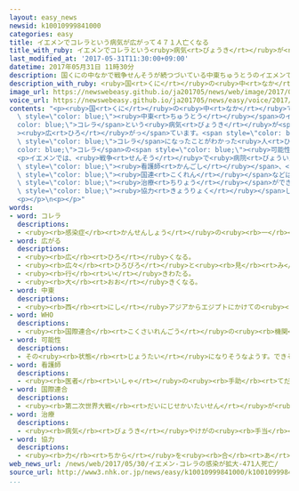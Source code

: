 ```yaml
---
layout: easy_news
newsid: k10010999841000
categories: easy
title: イエメンでコレラという病気が広がって４７１人亡くなる
title_with_ruby: イエメンでコレラという<ruby>病気<rt>びょうき</rt></ruby>が<ruby>広<rt>ひろ</rt></ruby>がって４７１<ruby>人<rt>にん</rt></ruby><ruby>亡<rt>な</rt></ruby>くなる
last_modified_at: '2017-05-31T11:30:00+09:00'
datetime: 2017年05月31日 11時30分
description: 国くにの中なかで戦争せんそうが続つづいている中東ちゅうとうのイエメンで、コレラという病気びょうきが広ひろがっています。
description_with_ruby: <ruby>国<rt>くに</rt></ruby>の<ruby>中<rt>なか</rt></ruby>で<ruby>戦争<rt>せんそう</rt></ruby>が<ruby>続<rt>つづ</rt></ruby>いている<ruby>中東<rt>ちゅうとう</rt></ruby>のイエメンで、コレラという<ruby>病気<rt>びょうき</rt></ruby>が<ruby>広<rt>ひろ</rt></ruby>がっています。
image_url: https://newswebeasy.github.io/ja201705/news/web/image/2017/05/31/k10010999841000.jpg
voice_url: https://newswebeasy.github.io/ja201705/news/easy/voice/2017/05/31/k10010999841000.mp3
contents: "<p><ruby>国<rt>くに</rt></ruby>の<ruby>中<rt>なか</rt></ruby>で<ruby>戦争<rt>せんそう</rt></ruby>が<ruby>続<rt>つづ</rt></ruby>いている<span\
  \ style=\"color: blue;\"><ruby>中東<rt>ちゅうとう</rt></ruby></span>のイエメンで、<span style=\"\
  color: blue;\">コレラ</span>という<ruby>病気<rt>びょうき</rt></ruby>が<span style=\"color: blue;\"\
  ><ruby>広<rt>ひろ</rt></ruby>がっ</span>ています。<span style=\"color: blue;\">ＷＨＯ</span>によると、<span\
  \ style=\"color: blue;\">コレラ</span>になったことがわかった<ruby>人<rt>ひと</rt></ruby>や<span style=\"\
  color: blue;\">コレラ</span>の<span style=\"color: blue;\"><ruby>可能性<rt>かのうせい</rt></ruby></span>がある<ruby>人<rt>ひと</rt></ruby>は、５<ruby>月<rt>がつ</rt></ruby>２７<ruby>日<rt>にち</rt></ruby>までの１か<ruby>月<rt>げつ</rt></ruby>に５<ruby>万<rt>まん</rt></ruby>２０００<ruby>人<rt>にん</rt></ruby><ruby>以上<rt>いじょう</rt></ruby>いました。この<ruby>中<rt>なか</rt></ruby>の４７１<ruby>人<rt>にん</rt></ruby>が<ruby>亡<rt>な</rt></ruby>くなりました。</p>\n\
  <p>イエメンでは、<ruby>戦争<rt>せんそう</rt></ruby>で<ruby>病院<rt>びょういん</rt></ruby>などがたくさん<ruby>壊<rt>こわ</rt></ruby>れていて、<ruby>医者<rt>いしゃ</rt></ruby>や<span\
  \ style=\"color: blue;\"><ruby>看護師<rt>かんごし</rt></ruby></span>、<ruby>薬<rt>くすり</rt></ruby>などが<ruby>足<rt>た</rt></ruby>りません。<span\
  \ style=\"color: blue;\"><ruby>国連<rt>こくれん</rt></ruby></span>などは、<ruby>病気<rt>びょうき</rt></ruby>の<span\
  \ style=\"color: blue;\"><ruby>治療<rt>ちりょう</rt></ruby></span>ができる<ruby>場所<rt>ばしょ</rt></ruby>や<ruby>薬<rt>くすり</rt></ruby>を<ruby>用意<rt>ようい</rt></ruby>するため、<ruby>世界<rt>せかい</rt></ruby>の<ruby>国<rt>くに</rt></ruby>に<span\
  \ style=\"color: blue;\"><ruby>協力<rt>きょうりょく</rt></ruby></span>してほしいと<ruby>言<rt>い</rt></ruby>っています。</p>\n\
  <p></p>\n<p></p>"
words:
- word: コレラ
  descriptions:
  - <ruby><rb>感染症</rb><rt>かんせんしょう</rt></ruby>の<ruby><rb>一</rb><rt>ひと</rt></ruby>つ。コレラ<ruby><rb>菌</rb><rt>きん</rt></ruby>によって<ruby><rb>発病</rb><rt>はつびょう</rt></ruby>し、<ruby><rb>高</rb><rt>たか</rt></ruby>い<ruby><rb>熱</rb><rt>ねつ</rt></ruby>と、<ruby><rb>激</rb><rt>はげ</rt></ruby>しい<ruby><rb>下痢</rb><rt>げり</rt></ruby>を<ruby><rb>起</rb><rt>お</rt></ruby>こす。
- word: 広がる
  descriptions:
  - <ruby><rb>広</rb><rt>ひろ</rt></ruby>くなる。
  - <ruby><rb>広々</rb><rt>ひろびろ</rt></ruby>と<ruby><rb>見</rb><rt>み</rt></ruby>わたせる。
  - <ruby><rb>行</rb><rt>い</rt></ruby>きわたる。
  - <ruby><rb>大</rb><rt>おお</rt></ruby>きくなる。
- word: 中東
  descriptions:
  - <ruby><rb>西</rb><rt>にし</rt></ruby>アジアからエジプトにかけての<ruby><rb>地域</rb><rt>ちいき</rt></ruby>。イラン・イラク・アフガニスタン・トルコなどの<ruby><rb>国々</rb><rt>くにぐに</rt></ruby>。<ruby><rb>中近東</rb><rt>ちゅうきんとう</rt></ruby>。
- word: WHO
  descriptions:
  - <ruby><rb>国際連合</rb><rt>こくさいれんごう</rt></ruby>の<ruby><rb>機関</rb><rt>きかん</rt></ruby>の<ruby><rb>一</rb><rt>ひと</rt></ruby>つ。<ruby><rb>保健衛生問題</rb><rt>ほけんえいせいもんだい</rt></ruby>について、<ruby><rb>世界</rb><rt>せかい</rt></ruby>の<ruby><rb>国々</rb><rt>くにぐに</rt></ruby>が<ruby><rb>協力</rb><rt>きょうりょく</rt></ruby>し<ruby><rb>合</rb><rt>あ</rt></ruby>う<ruby><rb>機関</rb><rt>きかん</rt></ruby>。
- word: 可能性
  descriptions:
  - その<ruby><rb>状態</rb><rt>じょうたい</rt></ruby>になりそうなようす。できそうなようす。
- word: 看護師
  descriptions:
  - <ruby><rb>医者</rb><rt>いしゃ</rt></ruby>の<ruby><rb>手助</rb><rt>てだす</rt></ruby>けや、<ruby><rb>病人</rb><rt>びょうにん</rt></ruby>の<ruby><rb>世話</rb><rt>せわ</rt></ruby>を<ruby><rb>仕事</rb><rt>しごと</rt></ruby>にしている<ruby><rb>人</rb><rt>ひと</rt></ruby>。
- word: 国際連合
  descriptions:
  - <ruby><rb>第二次世界大戦</rb><rt>だいにじせかいたいせん</rt></ruby>が<ruby><rb>終</rb><rt>お</rt></ruby>わった一九四五<ruby><rb>年</rb><rt>ねん</rt></ruby>、<ruby><rb>世界</rb><rt>せかい</rt></ruby>の<ruby><rb>平和</rb><rt>へいわ</rt></ruby>と<ruby><rb>安全</rb><rt>あんぜん</rt></ruby>を<ruby><rb>守</rb><rt>まも</rt></ruby>るために<ruby><rb>作</rb><rt>つく</rt></ruby>られた<ruby><rb>仕組</rb><rt>しく</rt></ruby>み。<ruby><rb>本部</rb><rt>ほんぶ</rt></ruby>はアメリカのニューヨークにある。<ruby><rb>国連</rb><rt>こくれん</rt></ruby>。<ruby><rb>UN</rb><rt>ユーエヌ</rt></ruby>。
- word: 治療
  descriptions:
  - <ruby><rb>病気</rb><rt>びょうき</rt></ruby>やけがの<ruby><rb>手当</rb><rt>てあ</rt></ruby>てをして<ruby><rb>治</rb><rt>なお</rt></ruby>すこと。
- word: 協力
  descriptions:
  - <ruby><rb>力</rb><rt>ちから</rt></ruby>を<ruby><rb>合</rb><rt>あ</rt></ruby>わせて、ものごとを<ruby><rb>行</rb><rt>おこな</rt></ruby>うこと。
web_news_url: /news/web/2017/05/30/イエメン-コレラの感染が拡大-471人死亡/
source_url: http://www3.nhk.or.jp/news/easy/k10010999841000/k10010999841000.html
...
```

